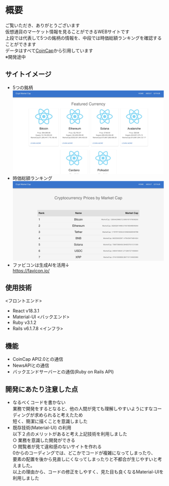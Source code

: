 # 概要

ご覧いただき、ありがとうございます</br>
仮想通貨のマーケット情報を見ることができるWEBサイトです</br> 
上段では代表して5つの銘柄の情報を、中段では時価総額ランキングを確認することができます</br>
データはすべて[CoinCap](https://coincap.io/)から引用しています</br>
※開発途中

## サイトイメージ
- 5つの銘柄  
![5つの銘柄](15D4449E-8108-44CE-8241-6F5DF2C3C1BE.jpeg)
- 時価総額ランキング
![時価総額ランキング](C4715864-AC5A-4E07-92E0-57F7909D9009.jpeg)
- ファビコンは生成AIを活用↓</br>
  https://favicon.io/

## 使用技術
<フロントエンド>
- React v18.3.1
- Material-UI
<バックエンド>
- Ruby v3.1.2
- Rails v6.1.7.8
<インフラ>

## 機能
- CoinCap API2.0との通信
- NewsAPIとの通信
- バックエンドサーバーとの通信(Ruby on Rails API)
## 開発にあたり注意した点
- なるべくコードを書かない  
  業務で開発をするとなると、他の人間が見ても理解しやすいようにすなコーディングが求められると考えたため  
  短く、簡潔に描くことを意識しました
- 既存技術(Material-UI) の利用  
  以下２点のメリットがあると考え上記技術を利用しました</br>
  &#9675; 業務を意識した開発ができる</br>
  &#9675; 閲覧者が見て違和感のないサイトを作れる</br>
0からのコーディングでは、どこかでコードが複雑になってしまったり、</br>
要素の配置を後から見直しにくなってしまったりと不都合が生じやすいと考えました。</br>
以上の理由から、コードの修正をしやすく、見た目も良くなるMaterial-UIを利用しました
  
